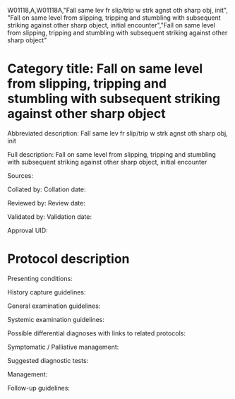 W01118,A,W01118A,"Fall same lev fr slip/trip w strk agnst oth sharp obj, init", "Fall on same level from slipping, tripping and stumbling with subsequent striking against other sharp object, initial encounter","Fall on same level from slipping, tripping and stumbling with subsequent striking against other sharp object"
# Category title: Fall on same level from slipping, tripping and stumbling with subsequent striking against other sharp object

Abbreviated description: Fall same lev fr slip/trip w strk agnst oth sharp obj, init

Full description: Fall on same level from slipping, tripping and stumbling with subsequent striking against other sharp object, initial encounter

Sources:

Collated by:
Collation date:

Reviewed by:
Review date:

Validated by:
Validation date:

Approval UID:

# Protocol description

Presenting conditions:

History capture guidelines:

General examination guidelines:

Systemic examination guidelines:

Possible differential diagnoses with links to related protocols:

Symptomatic / Palliative management:

Suggested diagnostic tests:

Management:

Follow-up guidelines:
